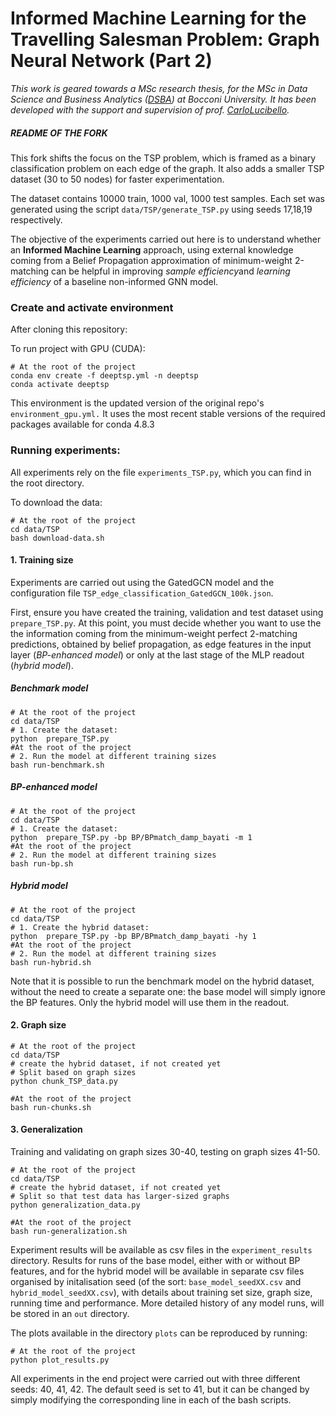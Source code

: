 # Informed Machine Learning for the Travelling Salesman Problem: Graph Neural Network (Part 2)

*This work is geared towards a MSc research thesis, for the MSc in Data Science and Business Analytics ([DSBA](http://www.unibocconi.eu/wps/wcm/connect/bocconi/sitopubblico_en/navigation+tree/home/programs/master+of+science/data+science+and+business+analytics)) at Bocconi University. It has been developed with the support and supervision of prof. [CarloLucibello](https://github.com/CarloLucibello).*


#####  README OF THE FORK

This fork shifts the focus on the TSP problem, which is framed as a binary classification problem on each edge of the graph. 
It also adds a smaller TSP dataset (30 to 50 nodes) for faster experimentation. 


The dataset contains 10000 train, 1000 val, 1000 test samples. Each set was generated using the script `data/TSP/generate_TSP.py` using seeds 17,18,19 respectively. 

The objective of the experiments carried out here is to understand whether an **Informed Machine Learning** approach, using external knowledge coming from a Belief Propagation approximation of minimum-weight 2-matching can be helpful in improving *sample efficiency*and *learning efficiency* of a baseline non-informed GNN model.

### Create and activate environment

After cloning this repository:

To run project with GPU (CUDA):
```
# At the root of the project
conda env create -f deeptsp.yml -n deeptsp
conda activate deeptsp
```

This environment is the updated version of the original repo's `environment_gpu.yml.` It uses the most recent stable versions of the required packages available for conda 4.8.3

### Running experiments:

All experiments rely on the file `experiments_TSP.py`, which you can find in the root directory.

To download the data:
```
# At the root of the project
cd data/TSP
bash download-data.sh
```


#### 1. Training size

Experiments are carried out using the GatedGCN model and the configuration file `TSP_edge_classification_GatedGCN_100k.json`.

First, ensure you have created the training, validation and test dataset using `prepare_TSP.py`. At this point, you must decide whether you want to use the the information coming from the minimum-weight perfect 2-matching predictions, obtained by belief propagation, as edge features in the input layer (*BP-enhanced model*) or only at the last stage of the MLP readout (*hybrid model*). 

##### Benchmark model
```
# At the root of the project
cd data/TSP
# 1. Create the dataset:
python  prepare_TSP.py 
#At the root of the project
# 2. Run the model at different training sizes
bash run-benchmark.sh
```


##### BP-enhanced model
```
# At the root of the project
cd data/TSP
# 1. Create the dataset:
python  prepare_TSP.py -bp BP/BPmatch_damp_bayati -m 1
#At the root of the project
# 2. Run the model at different training sizes
bash run-bp.sh 
```

##### Hybrid model
```
# At the root of the project
cd data/TSP
# 1. Create the hybrid dataset:
python  prepare_TSP.py -bp BP/BPmatch_damp_bayati -hy 1
#At the root of the project
# 2. Run the model at different training sizes
bash run-hybrid.sh 
```

Note that it is possible to run the benchmark model on the hybrid dataset, without the need to create a separate one: the base model will simply ignore the BP features. Only the hybrid model will use them in the readout. 

#### 2. Graph size

```
# At the root of the project
cd data/TSP
# create the hybrid dataset, if not created yet
# Split based on graph sizes
python chunk_TSP_data.py  
```

```
#At the root of the project
bash run-chunks.sh 
```

#### 3. Generalization

Training and validating on graph sizes 30-40, testing on graph sizes 41-50. 

```
# At the root of the project
cd data/TSP
# create the hybrid dataset, if not created yet
# Split so that test data has larger-sized graphs
python generalization_data.py  
```

```
#At the root of the project
bash run-generalization.sh 
```


Experiment results will be available as csv files in the `experiment_results` directory. Results for runs of the base model, either with or without BP features, and for the hybrid model will be available in separate csv files organised by initalisation seed (of the sort: `base_model_seedXX.csv` and `hybrid_model_seedXX.csv`), with details about training set size, graph size, running time and performance. More detailed history of any model runs,  will be stored in an `out` directory. 

The plots available in the directory `plots` can be reproduced by running:
```
# At the root of the project
python plot_results.py  
```

All experiments in the end project were carried out with three different seeds: 40, 41, 42. The default seed is set to 41, but it can be changed by simply modifying the corresponding line in each of the bash scripts. 

